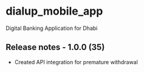 # dialup_mobile_app

Digital Banking Application for Dhabi

## Release notes - 1.0.0 (35)

- Created API integration for premature withdrawal
